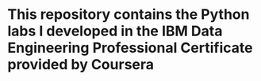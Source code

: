 # This repository contains the Python labs I developed in the IBM Data Engineering Professional Certificate provided by Coursera
